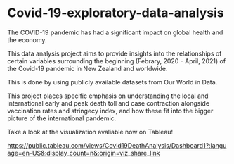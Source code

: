 # Covid-19-exploratory-data-analysis

The COVID-19 pandemic has had a significant impact on global health and the economy.

This data analysis project aims to provide insights into the relationships of certain variables surrounding the beginning (Febrary, 2020 - April, 2021) of the Covid-19 pandemic in New Zealand and worldwide.

This is done by using publicly available datasets from Our World in Data.

This project places specific emphasis on understanding the local and international early and peak death toll and case contraction alongside vaccination rates and stringecy index, and how these fit into the bigger picture of the international pandemic.

Take a look at the visualization avaliable now on Tableau!

https://public.tableau.com/views/Covid19DeathAnalysis/Dashboard1?:language=en-US&:display_count=n&:origin=viz_share_link
